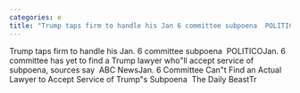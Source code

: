```yaml
---
categories: e
title: "Trump taps firm to handle his Jan 6 committee subpoena  POLITICO"
---
```

Trump taps firm to handle his Jan. 6 committee subpoena&nbsp;&nbsp;POLITICOJan. 6 committee has yet to find a Trump lawyer who"ll accept service of subpoena, sources say&nbsp;&nbsp;ABC NewsJan. 6 Committee Can"t Find an Actual Lawyer to Accept Service of Trump"s Subpoena&nbsp;&nbsp;The Daily BeastTr